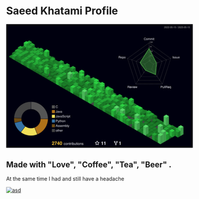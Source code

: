 # Saeed Khatami Profile

![0xb4dc0d3x.github.io](profile-3d-contrib/profile-night-green.svg)

## Made with "Love", "Coffee", "Tea", "Beer" .

At the same time I had and still have a headache

[![asd](https://visitcount.itsvg.in/api?id=0xb4dc0d3x&icon=0&color=4)](https://visitcount.itsvg.in)
